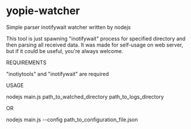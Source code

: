 # yopie-watcher
Simple parser inotifywait watcher written by nodejs

This tool is just spawning "inotifywait" process for specified directory and then parsing all received data. It was made for self-usage on web server, but if it could be useful, you're always welcome.

REQUIREMENTS

"inotiytools" and "inotifywait" are required

USAGE

  nodejs main.js path_to_watched_directory path_to_logs_directory

  OR

  nodejs main.js --config path_to_configuration_file.json

